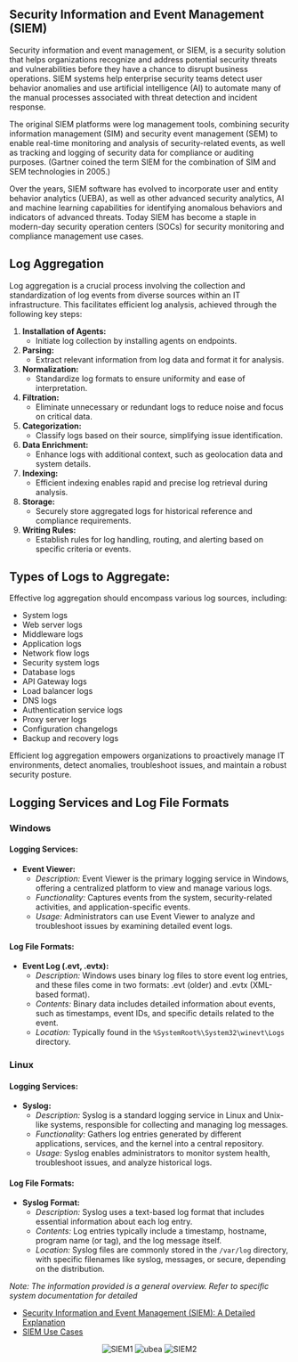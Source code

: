  Security Information and Event Management (SIEM)
 ------------------------------------------------
Security information and event management, or SIEM, is a security solution that helps organizations recognize and address potential security threats and vulnerabilities before they have a chance to disrupt business operations. SIEM systems help enterprise security teams detect user behavior anomalies and use artificial intelligence (AI) to automate many of the manual processes associated with threat detection and incident response.

The original SIEM platforms were log management tools, combining security information management (SIM) and security event management (SEM) to enable real-time monitoring and analysis of security-related events, as well as tracking and logging of security data for compliance or auditing purposes. (Gartner coined the term SIEM for the combination of SIM and SEM technologies in 2005.)

Over the years, SIEM software has evolved to incorporate user and entity behavior analytics (UEBA), as well as other advanced security analytics, AI and machine learning capabilities for identifying anomalous behaviors and indicators of advanced threats. Today SIEM has become a staple in modern-day security operation centers (SOCs) for security monitoring and compliance management use cases.

Log Aggregation
---------------
Log aggregation is a crucial process involving the collection and standardization of log events from diverse sources within an IT infrastructure. This facilitates efficient log analysis, achieved through the following key steps:

1. **Installation of Agents:**
   - Initiate log collection by installing agents on endpoints.
2. **Parsing:**
   - Extract relevant information from log data and format it for analysis.
3. **Normalization:**
   - Standardize log formats to ensure uniformity and ease of interpretation.
4. **Filtration:**
   - Eliminate unnecessary or redundant logs to reduce noise and focus on critical data.
5. **Categorization:**
   - Classify logs based on their source, simplifying issue identification.
6. **Data Enrichment:**
   - Enhance logs with additional context, such as geolocation data and system details.
7. **Indexing:**
   - Efficient indexing enables rapid and precise log retrieval during analysis.
8. **Storage:**
   - Securely store aggregated logs for historical reference and compliance requirements.
9. **Writing Rules:**
   - Establish rules for log handling, routing, and alerting based on specific criteria or events.

## Types of Logs to Aggregate:
Effective log aggregation should encompass various log sources, including:
- System logs
- Web server logs
- Middleware logs
- Application logs
- Network flow logs
- Security system logs
- Database logs
- API Gateway logs
- Load balancer logs
- DNS logs
- Authentication service logs
- Proxy server logs
- Configuration changelogs
- Backup and recovery logs

Efficient log aggregation empowers organizations to proactively manage IT environments, detect anomalies, troubleshoot issues, and maintain a robust security posture.

Logging Services and Log File Formats
-------------------------------------
### Windows
#### Logging Services:
- **Event Viewer:**
   - *Description:* Event Viewer is the primary logging service in Windows, offering a centralized platform to view and manage various logs.
   - *Functionality:* Captures events from the system, security-related activities, and application-specific events.
   - *Usage:* Administrators can use Event Viewer to analyze and troubleshoot issues by examining detailed event logs.

#### Log File Formats:
- **Event Log (.evt, .evtx):**
   - *Description:* Windows uses binary log files to store event log entries, and these files come in two formats: .evt (older) and .evtx (XML-based format).
   - *Contents:* Binary data includes detailed information about events, such as timestamps, event IDs, and specific details related to the event.
   - *Location:* Typically found in the `%SystemRoot%\System32\winevt\Logs` directory.

### Linux
#### Logging Services:
- **Syslog:**
   - *Description:* Syslog is a standard logging service in Linux and Unix-like systems, responsible for collecting and managing log messages.
   - *Functionality:* Gathers log entries generated by different applications, services, and the kernel into a central repository.
   - *Usage:* Syslog enables administrators to monitor system health, troubleshoot issues, and analyze historical logs.

#### Log File Formats:
- **Syslog Format:**
   - *Description:* Syslog uses a text-based log format that includes essential information about each log entry.
   - *Contents:* Log entries typically include a timestamp, hostname, program name (or tag), and the log message itself.
   - *Location:* Syslog files are commonly stored in the `/var/log` directory, with specific filenames like syslog, messages, or secure, depending on the distribution.

*Note: The information provided is a general overview. Refer to specific system documentation for detailed*

- [Security Information and Event Management (SIEM): A Detailed Explanation](https://gbhackers.com/security-information-and-event-management-siem-a-detailed-explanation/)
- [SIEM Use Cases](https://www.siemusecases.com/home)

<div align="center">
   
![SIEM1](https://github.com/MrM8BRH/MrM8BRH/assets/34133187/aee2b1cf-fd63-424c-ae4b-80a50a914245)
![ubea](https://github.com/MrM8BRH/MrM8BRH/assets/34133187/e532da33-3179-460c-9324-6be2c1ea9b9b)
![SIEM2](https://github.com/MrM8BRH/MrM8BRH/assets/34133187/95e37454-618e-4c46-ae00-b444dcb214e4)

</div>
